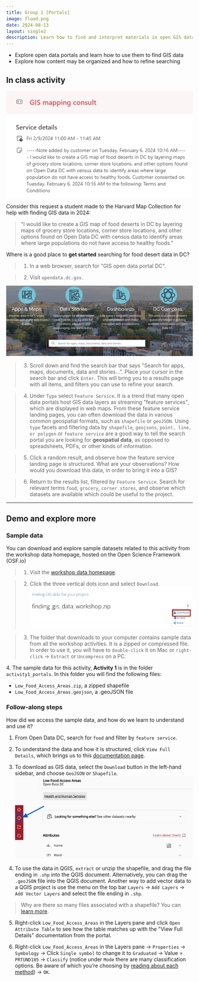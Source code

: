 ```yaml
---
title: Group 1 [Portals]
image: flood.png
date: 2024-08-13
layout: single2
description: Learn how to find and interpret materials in open GIS data portals. 
---
```


- Explore open data portals and learn how to use them to find GIS data
- Explore how content may be organized and how to refine searching

## In class activity

![Screenshot of question about studying food deserts in DC](dc-question.png)

Consider this request a student made to the Harvard Map Collection for help with finding GIS data in 2024:

> "I would like to create a GIS map of food deserts in DC by layering maps of grocery store locations, corner store locations, and other options found on Open Data DC with census data to identify areas where large populations do not have access to healthy foods."

Where is a good place to **get started** searching for food desert data in DC?

> 1. In a web browser, search for "GIS open data portal DC".

> 2. Visit `opendata.dc.gov`.

![Homepage with search bar](search.png)

> 3. Scroll down and find the search bar that says "Search for apps, maps, documents, data and stories...". Place your cursor in the search bar and click `Enter`. This will bring you to a results page with all items, and filters you can use to refine your search.

> 4. Under `Type` select `Feature Service`. It is a trend that many open data portals host GIS data layers as streaming "feature services", which are displayed in web maps. From these feature service landing pages, you can often download the data in various common geospatial formats, such as `shapefile` or `geoJSON`. Using `type` facets and filtering data by `shapefile`, `geojsons`, `point, line, or polygon` or `feature service` are a good way to tell the search portal you are looking for **geospatial data**, as opposed to spreadsheets, PDFs, or other kinds of information. 

> 5. Click a random result, and observe how the feature service landing page is structured. What are your observations? How would you download this data, in order to bring it into a GIS?

> 6. Return to the results list, filtered by `Feature Service`. Search for relevant terms `food`, `grocery`, `corner stores`, and observe which datasets are available which could be useful to the project. 

---


## Demo and explore more

### Sample data
You can download and explore sample datasets related to this activity from the workshop data homepage, hosted on the Open Science Framework (OSF.io)
> 1. Visit the [workshop data homepage](https://osf.io/exnyg). 

> 2. Click the three vertical dots icon and select `Download`.
![OSF data download page](../media/download.png)

> 3. The folder that downloads to your computer contains sample data from all the workshop activities. It is a zipped or compressed file. In order to use it, you will have to `double-click` it on Mac or `right-click` → `Extract` or `Uncompress` on a PC. 

<div class="alert-success">
<p>4. The sample data for this activity, <strong>Activity 1</strong> is in the folder <code>activity1_portals</code>. In this folder you will find the following files:
</p>
<ul>
<li><code>Low_Food_Access_Areas.zip</code>, a zipped shapefile</li>
<li><code>Low_Food_Access_Areas.geojson</code>, a .geoJSON file</li>
</ul>
</div>


### Follow-along steps

How did we access the sample data, and how do we learn to understand and use it?

1. From Open Data DC, search for `food` and filter by `feature service`.
2. To understand the data and how it is structured, click `View Full Details`, which brings us to this [documentation page](https://opendata.dc.gov/datasets/DCGIS::low-food-access-areas/about).
3. To download as GIS data, select the `Download` button in the left-hand sidebar, and choose `GeoJSON` or `Shapefile`.
![Download button on Open DC](../media/download-dc.png)

4. To use the data in QGIS, `extract` or unzip the shapefile, and drag the file ending in `.shp` into the QGIS document. Alternatively, you can drag the `.geoJSON` file into the QGIS document. Another way to add vector data to a QGIS project is use the menu on the top bar `Layers` → `Add Layers` → `Add Vector Layers` and select the file ending in `.shp`.

> Why are there so many files associated with a shapefile? You can [learn more](https://gisgeography.com/arcgis-shapefile-files-types-extensions/). 

5. Right-click `Low_Food_Access_Areas` in the Layers pane and click `Open Attribute Table` to see how the table matches up with the "View Full Details" documentation from the portal. 

6. Right-click `Low_Food_Access_Areas` in the Layers pane → `Properties` → `Symbology` → Click `Single symbol` to change it to `Graduated` → Value = `PRTUND185` → `Classify` (notice under `Mode` there are many classification options. Be aware of which you’re choosing by [reading about each method](https://pro.arcgis.com/en/pro-app/latest/help/mapping/layer-properties/data-classification-methods.htm)) → `OK`.